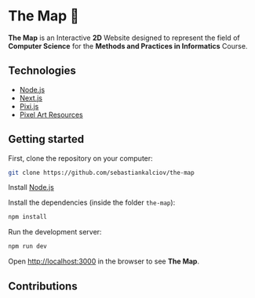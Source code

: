 # The Map 🧭

**The Map** is an Interactive **2D** Website designed to represent the field of **Computer Science** for the **Methods and Practices in Informatics** Course.

<!-- <img src = "https://i.imgur.com/PKKzg6u.png" width = "720px" height = "320px"/> -->


## Technologies
- [Node.js](https://nodejs.org/en)
- [Next.js](https://nextjs.org/)
- [Pixi.js](https://pixijs.com/)
- [Pixel Art Resources](https://itch.io/game-assets/free/tag-pixel-art)

## Getting started

First, clone the repository on your computer:
```bash
git clone https://github.com/sebastiankalciov/the-map
```
Install [Node.js](https://nodejs.org/en)

Install the dependencies (inside the folder `the-map`):

```bash
npm install
```
Run the development server:
```bash
npm run dev
```

Open [http://localhost:3000](http://localhost:3000) in the browser to see **The Map**.


## Contributions



